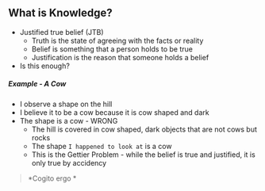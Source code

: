 ## What is Knowledge?
- Justified true belief (JTB)
	- Truth is the state of agreeing with the facts or reality
	- Belief is something that a person holds to be true
	- Justification is the reason that someone holds a belief
- Is this enough?

##### Example - A Cow
- I observe a shape on the hill
- I believe it to be a cow because it is cow shaped and dark
- The shape is a cow - WRONG
	- The hill is covered in cow shaped, dark objects that are not cows but rocks
	- The shape `I happened to look at` is a cow
	- This is the Gettier Problem - while the belief is true and justified, it is only true by accidency

> *Cogito ergo *